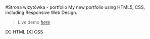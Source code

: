  #Strona wizytówka - portfolio
My new portfolio using HTML5, CSS, including Responsive Web Design.
> Live demo [_here_](https://zasada94.github.io/Strona-wizyt-wka--portfolio/)

[X] HTML
[X] CSS

